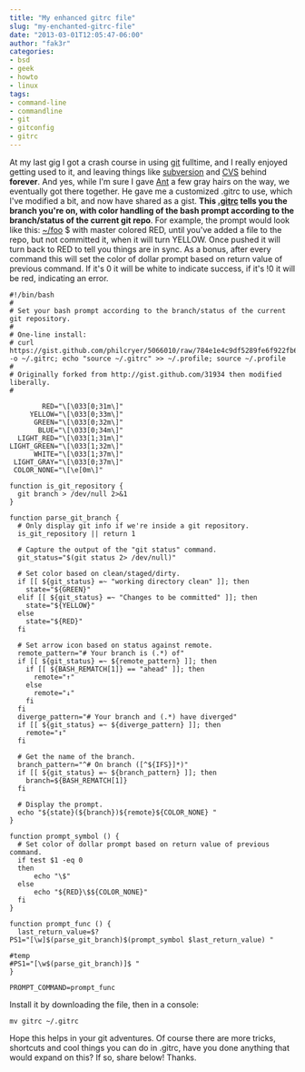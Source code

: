 ```yaml
---
title: "My enhanced gitrc file"
slug: "my-enchanted-gitrc-file"
date: "2013-03-01T12:05:47-06:00"
author: "fak3r"
categories:
- bsd
- geek
- howto
- linux
tags:
- command-line
- commandline
- git
- gitconfig
- gitrc
---
```

At my last gig I got a crash course in using [git](http://git-scm.com/) fulltime, and I really enjoyed getting used to it, and leaving things like [subversion](http://subversion.tigris.org/) and [CVS](http://cvs.nongnu.org/) behind **forever**. And yes, while I'm sure I gave [Ant](http://ops.anthonygoddard.com/) a few gray hairs on the way, we eventually got there together. He gave me a customized .gitrc to use, which I've modified a bit, and now have shared as a gist. **This [.gitrc](https://gist.github.com/philcryer/5066010) tells you the branch you're on, with color handling of the bash prompt according to the branch/status of the current git repo**. For example, the prompt would look like this: [~/foo](master) $ with master colored RED, until you've added a file to the repo, but not committed it, when it will turn YELLOW. Once pushed it will turn back to RED to tell you things are in sync. As a bonus, after every command this will set the color of dollar prompt based on return value of previous command. If it's 0 it will be white to indicate success, if it's !0 it will be red, indicating an error. 
<!-- more -->

```
#!/bin/bash
#
# Set your bash prompt according to the branch/status of the current git repository.
#
# One-line install:
# curl https://gist.github.com/philcryer/5066010/raw/784e1e4c9df5289fe6f922fb6d122461d374758c/gitrc -o ~/.gitrc; echo "source ~/.gitrc" >> ~/.profile; source ~/.profile
#
# Originally forked from http://gist.github.com/31934 then modified liberally.
#
 
        RED="\[\033[0;31m\]"
     YELLOW="\[\033[0;33m\]"
      GREEN="\[\033[0;32m\]"
       BLUE="\[\033[0;34m\]"
  LIGHT_RED="\[\033[1;31m\]"
LIGHT_GREEN="\[\033[1;32m\]"
      WHITE="\[\033[1;37m\]"
 LIGHT_GRAY="\[\033[0;37m\]"
 COLOR_NONE="\[\e[0m\]"
 
function is_git_repository {
  git branch > /dev/null 2>&1
}
 
function parse_git_branch {
  # Only display git info if we're inside a git repository.
  is_git_repository || return 1
  
  # Capture the output of the "git status" command.
  git_status="$(git status 2> /dev/null)"
 
  # Set color based on clean/staged/dirty.
  if [[ ${git_status} =~ "working directory clean" ]]; then
    state="${GREEN}"
  elif [[ ${git_status} =~ "Changes to be committed" ]]; then
    state="${YELLOW}"
  else
    state="${RED}"
  fi
  
  # Set arrow icon based on status against remote.
  remote_pattern="# Your branch is (.*) of"
  if [[ ${git_status} =~ ${remote_pattern} ]]; then
    if [[ ${BASH_REMATCH[1]} == "ahead" ]]; then
      remote="↑"
    else
      remote="↓"
    fi
  fi
  diverge_pattern="# Your branch and (.*) have diverged"
  if [[ ${git_status} =~ ${diverge_pattern} ]]; then
    remote="↕"
  fi
  
  # Get the name of the branch.
  branch_pattern="^# On branch ([^${IFS}]*)"    
  if [[ ${git_status} =~ ${branch_pattern} ]]; then
    branch=${BASH_REMATCH[1]}
  fi
 
  # Display the prompt.
  echo "${state}(${branch})${remote}${COLOR_NONE} "
}
 
function prompt_symbol () {
  # Set color of dollar prompt based on return value of previous command.
  if test $1 -eq 0
  then
      echo "\$"
  else
      echo "${RED}\$${COLOR_NONE}"
  fi
}
 
function prompt_func () {
  last_return_value=$?
PS1="[\w]$(parse_git_branch)$(prompt_symbol $last_return_value) "
 
#temp
#PS1="[\w$(parse_git_branch)]$ "
}
 
PROMPT_COMMAND=prompt_func
```

Install it by downloading the file, then in a console:

```
mv gitrc ~/.gitrc
```

Hope this helps in your git adventures. Of course there are more tricks, shortcuts and cool things you can do in .gitrc, have you done anything that would expand on this? If so, share below! Thanks.
